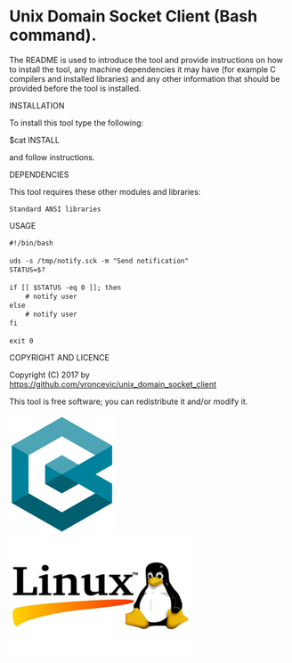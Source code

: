 Unix Domain Socket Client (Bash command).
================================================================================

The README is used to introduce the tool and provide instructions on
how to install the tool, any machine dependencies it may have (for
example C compilers and installed libraries) and any other information
that should be provided before the tool is installed.

INSTALLATION

To install this tool type the following:

$cat INSTALL 

and follow instructions.

DEPENDENCIES

This tool requires these other modules and libraries:

	Standard ANSI libraries

USAGE

```
#!/bin/bash

uds -s /tmp/notify.sck -m "Send notification"
STATUS=$?

if [[ $STATUS -eq 0 ]]; then
	# notify user
else
	# notify user
fi

exit 0
```

COPYRIGHT AND LICENCE

Copyright (C) 2017 by https://github.com/vroncevic/unix_domain_socket_client

This tool is free software; you can redistribute it and/or modify it.

![alt tag](https://raw.githubusercontent.com/vroncevic/unix_domain_socket_client/master/cc++_logo.jpg)
![alt tag](https://raw.githubusercontent.com/vroncevic/unix_domain_socket_client/master/linux_logo.jpg)

